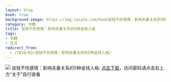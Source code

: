 ```yaml
---
layout: blog
book: true
background-image: https://img.locyoo.com/book谈钱不伤感情：影响夫妻关系的5种金钱人格.jpg
category: 书籍
title: 谈钱不伤感情：影响夫妻关系的5种金钱人格
tags:
- 书籍
- 生活
redirect_from:
  - /2024/03/谈钱不伤感情：影响夫妻关系的5种金钱人格/
---
```

![](https://img.locyoo.com/book谈钱不伤感情：影响夫妻关系的5种金钱人格.jpg)
谈钱不伤感情：影响夫妻关系的5种金钱人格: <a name = "ref1" href="https://089m.com/f/50983618-1314466634-0d5c1a?p=3619">点击下载</a>，访问密码请点击右上方“关于”自行查看